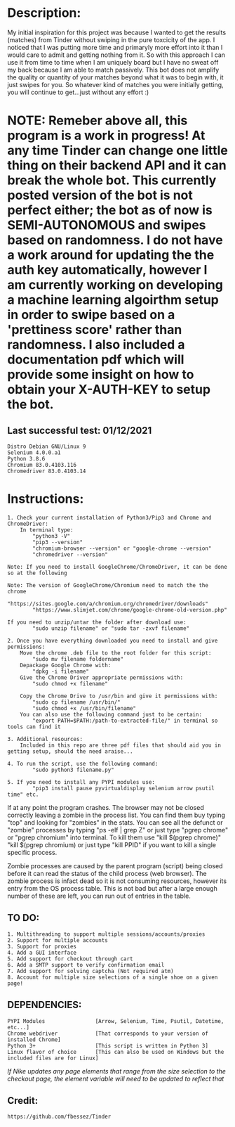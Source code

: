 #
# Description: 
My initial inspiration for this project was because I wanted to get the results (matches) from Tinder without swiping in the pure toxcicity of the app. I noticed that I was putting more time and primaryly more effort into it than I would care to admit and getting nothing from it. So with this approach I can use it from time to time when I am uniquely board but I have no sweat off my back because I am able to match passively. This bot does not amplify the quality or quantity of your matches beyond what it was to begin with, it just swipes for you. So whatever kind of matches you were initially getting, you will continue to get...just without any effort :) 
    
# NOTE: Remeber above all, this program is a work in progress! At any time Tinder can change one little thing on their backend API and it can break the whole bot. This currently posted version of the bot is not perfect either; the bot as of now is SEMI-AUTONOMOUS and swipes based on randomness. I do not have a work around for updating the the auth key automatically, however I am currently working on developing a machine learning algoirthm setup in order to swipe based on a 'prettiness score' rather than randomness. I also included a documentation pdf which will provide some insight on how to obtain your X-AUTH-KEY to setup the bot. 

## Last successful test: 01/12/2021
    Distro Debian GNU/Linux 9
    Selenium 4.0.0.a1
    Python 3.8.6
    Chromium 83.0.4103.116
    Chromedriver 83.0.4103.14

# Instructions: 

    1. Check your current installation of Python3/Pip3 and Chrome and ChromeDriver:
        In terminal type:
            "python3 -V" 
            "pip3 --version"
            "chromium-browser --version" or "google-chrome --version"
            "chromedriver --version"

    Note: If you need to install GoogleChrome/ChromeDriver, it can be done so at the following

    Note: The version of GoogleChrome/Chromium need to match the the chrome
            "https://sites.google.com/a/chromium.org/chromedriver/downloads"  
            "https://www.slimjet.com/chrome/google-chrome-old-version.php"

    If you need to unzip/untar the folder after download use: 
            "sudo unzip filename" or "sudo tar -zxvf filename"

    2. Once you have everything downloaded you need to install and give permissions:
        Move the chrome .deb file to the root folder for this script:
            "sudo mv filename foldername"
        Depackage Google Chrome with:
            "dpkg -i filename" 
        Give the Chrome Driver appropriate permissions with:
            "sudo chmod +x filename" 

        Copy the Chrome Drive to /usr/bin and give it permissions with:
            "sudo cp filename /usr/bin/"
            "sudo chmod +x /usr/bin/filename"
        You can also use the following command just to be certain:
            "export PATH=$PATH:/path-to-extracted-file/" in terminal so tools can find it 

    3. Additional resources:
        Included in this repo are three pdf files that should aid you in getting setup, should the need araise...

    4. To run the script, use the following command:
            "sudo python3 filename.py"

    5. If you need to install any PYPI modules use:
            "pip3 install pause pyvirtualdisplay selenium arrow psutil time" etc.

If at any point the program crashes. The browser may not be closed correctly leaving a zombie in the process list. 
You can find them buy typing "top" and looking for "zombies" in the stats. You can see all the defunct or "zombie" 
processes by typing "ps -elf | grep Z" or just type "pgrep chrome" or "pgrep chromium" into terminal. 
To kill them use "kill $(pgrep chrome)" "kill $(pgrep chromium) or just type "kill PPID" if you want to kill a single specific process.

Zombie processes are caused by the parent program (script) being closed before it can read the status of the child process (web browser). The zombie process is infact dead so it is not consuming resources, however its entry from the OS process table. This is not bad but after a large enough number of these are left, you can run out of entries in the table.



## TO DO: 
    1. Multithreading to support multiple sessions/accounts/proxies 
    2. Support for multiple accounts 
    3. Support for proxies  
    4. Add a GUI interface 
    5. Add support for checkout through cart 
    6. Add a SMTP support to verify confirmation email 
    7. Add support for solving captcha (Not required atm)  
    8. Account for multiple size selections of a single shoe on a given page!
    
## DEPENDENCIES: 
    PYPI Modules                [Arrow, Selenium, Time, Psutil, Datetime, etc...]
    Chrome webdriver            [That corresponds to your version of installed Chrome]
    Python 3+                   [This script is written in Python 3]
    Linux flavor of choice      [This can also be used on Windows but the included files are for Linux] 

_If Nike updates any page elements that range from the size selection to the checkout page, the element variable will need to be updated to reflect that_
## Credit: 
    https://github.com/fbessez/Tinder
